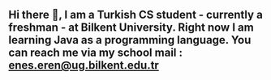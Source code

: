 ## Hi there 👋, I am a Turkish CS student - currently a freshman - at Bilkent University. Right now I am learning Java as a programming language. You can reach me via my school mail : enes.eren@ug.bilkent.edu.tr

<!--
**eness-eren/eness-eren** is a ✨ _special_ ✨ repository because its `README.md` (this file) appears on your GitHub profile.

Here are some ideas to get you started:

- 🔭 I’m currently working on ...
- 🌱 I’m currently learning ...
- 👯 I’m looking to collaborate on ...
- 🤔 I’m looking for help with ...
- 💬 Ask me about ...
- 📫 How to reach me: ...
- 😄 Pronouns: ...
- ⚡ Fun fact: ...
-->
